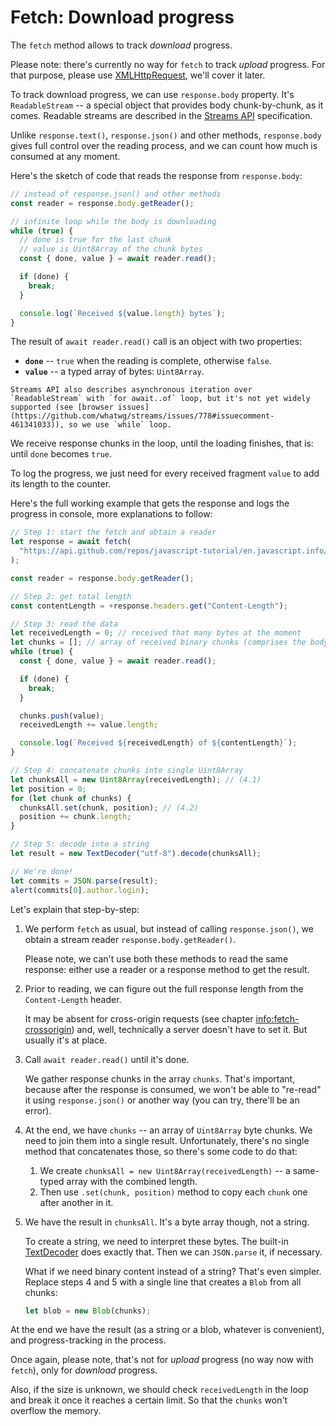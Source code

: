 # Fetch: Download progress

The `fetch` method allows to track _download_ progress.

Please note: there's currently no way for `fetch` to track _upload_ progress. For that purpose, please use [XMLHttpRequest](info:xmlhttprequest), we'll cover it later.

To track download progress, we can use `response.body` property. It's `ReadableStream` -- a special object that provides body chunk-by-chunk, as it comes. Readable streams are described in the [Streams API](https://streams.spec.whatwg.org/#rs-class) specification.

Unlike `response.text()`, `response.json()` and other methods, `response.body` gives full control over the reading process, and we can count how much is consumed at any moment.

Here's the sketch of code that reads the response from `response.body`:

```js
// instead of response.json() and other methods
const reader = response.body.getReader();

// infinite loop while the body is downloading
while (true) {
  // done is true for the last chunk
  // value is Uint8Array of the chunk bytes
  const { done, value } = await reader.read();

  if (done) {
    break;
  }

  console.log(`Received ${value.length} bytes`);
}
```

The result of `await reader.read()` call is an object with two properties:

- **`done`** -- `true` when the reading is complete, otherwise `false`.
- **`value`** -- a typed array of bytes: `Uint8Array`.

```smart
Streams API also describes asynchronous iteration over `ReadableStream` with `for await..of` loop, but it's not yet widely supported (see [browser issues](https://github.com/whatwg/streams/issues/778#issuecomment-461341033)), so we use `while` loop.
```

We receive response chunks in the loop, until the loading finishes, that is: until `done` becomes `true`.

To log the progress, we just need for every received fragment `value` to add its length to the counter.

Here's the full working example that gets the response and logs the progress in console, more explanations to follow:

```js run async
// Step 1: start the fetch and obtain a reader
let response = await fetch(
  "https://api.github.com/repos/javascript-tutorial/en.javascript.info/commits?per_page=100"
);

const reader = response.body.getReader();

// Step 2: get total length
const contentLength = +response.headers.get("Content-Length");

// Step 3: read the data
let receivedLength = 0; // received that many bytes at the moment
let chunks = []; // array of received binary chunks (comprises the body)
while (true) {
  const { done, value } = await reader.read();

  if (done) {
    break;
  }

  chunks.push(value);
  receivedLength += value.length;

  console.log(`Received ${receivedLength} of ${contentLength}`);
}

// Step 4: concatenate chunks into single Uint8Array
let chunksAll = new Uint8Array(receivedLength); // (4.1)
let position = 0;
for (let chunk of chunks) {
  chunksAll.set(chunk, position); // (4.2)
  position += chunk.length;
}

// Step 5: decode into a string
let result = new TextDecoder("utf-8").decode(chunksAll);

// We're done!
let commits = JSON.parse(result);
alert(commits[0].author.login);
```

Let's explain that step-by-step:

1. We perform `fetch` as usual, but instead of calling `response.json()`, we obtain a stream reader `response.body.getReader()`.

   Please note, we can't use both these methods to read the same response: either use a reader or a response method to get the result.

2. Prior to reading, we can figure out the full response length from the `Content-Length` header.

   It may be absent for cross-origin requests (see chapter <info:fetch-crossorigin>) and, well, technically a server doesn't have to set it. But usually it's at place.

3. Call `await reader.read()` until it's done.

   We gather response chunks in the array `chunks`. That's important, because after the response is consumed, we won't be able to "re-read" it using `response.json()` or another way (you can try, there'll be an error).

4. At the end, we have `chunks` -- an array of `Uint8Array` byte chunks. We need to join them into a single result. Unfortunately, there's no single method that concatenates those, so there's some code to do that:
   1. We create `chunksAll = new Uint8Array(receivedLength)` -- a same-typed array with the combined length.
   2. Then use `.set(chunk, position)` method to copy each `chunk` one after another in it.
5. We have the result in `chunksAll`. It's a byte array though, not a string.

   To create a string, we need to interpret these bytes. The built-in [TextDecoder](info:text-decoder) does exactly that. Then we can `JSON.parse` it, if necessary.

   What if we need binary content instead of a string? That's even simpler. Replace steps 4 and 5 with a single line that creates a `Blob` from all chunks:

   ```js
   let blob = new Blob(chunks);
   ```

At the end we have the result (as a string or a blob, whatever is convenient), and progress-tracking in the process.

Once again, please note, that's not for _upload_ progress (no way now with `fetch`), only for _download_ progress.

Also, if the size is unknown, we should check `receivedLength` in the loop and break it once it reaches a certain limit. So that the `chunks` won't overflow the memory.

